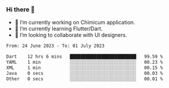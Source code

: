 ### Hi there 👋

<!--
**devcat37/devcat37** is a ✨ _special_ ✨ repository because its `README.md` (this file) appears on your GitHub profile.-->


- 🔭 I’m currently working on Chimicum application.
- 🌱 I’m currently learning Flutter/Dart.
- 👯 I’m looking to collaborate with UI designers.
<!-- - 🤔 I’m looking for help with ... -->

<!--START_SECTION:waka-->

```txt
From: 24 June 2023 - To: 01 July 2023

Dart    12 hrs 6 mins   █████████████████████████   99.59 %
YAML    1 min           ░░░░░░░░░░░░░░░░░░░░░░░░░   00.23 %
XML     1 min           ░░░░░░░░░░░░░░░░░░░░░░░░░   00.15 %
Java    0 secs          ░░░░░░░░░░░░░░░░░░░░░░░░░   00.03 %
Other   0 secs          ░░░░░░░░░░░░░░░░░░░░░░░░░   00.01 %
```

<!--END_SECTION:waka-->
